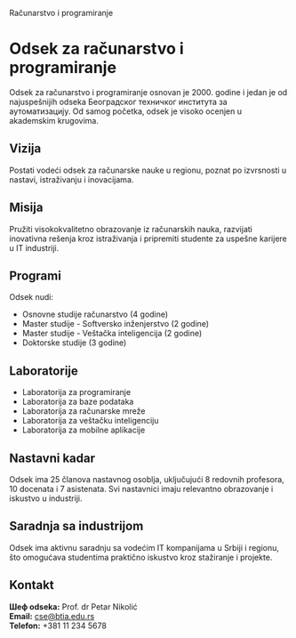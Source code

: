 Računarstvo i programiranje

# Odsek za računarstvo i programiranje

Odsek za računarstvo i programiranje osnovаn je 2000. godine i jedan je od najuspešnijih odseka Београдског техничког института за аутоматизацију. Od samog početka, odsek je visoko ocenjen u akademskim krugovima.

## Vizija

Postati vodeći odsek za računarske nauke u regionu, poznat po izvrsnosti u nastavi, istraživanju i inovacijama.

## Misija

Pružiti visokokvalitetno obrazovanje iz računarskih nauka, razvijati inovativna rešenja kroz istraživanja i pripremiti studente za uspešne karijere u IT industriji.

## Programi

Odsek nudi:
- Osnovne studije računarstvo (4 godine)
- Master studije - Softversko inženjerstvo (2 godine)
- Master studije - Veštačka inteligencija (2 godine)
- Doktorske studije (3 godine)

## Laboratorije

- Laboratorija za programiranje
- Laboratorija za baze podataka
- Laboratorija za računarske mreže
- Laboratorija za veštačku inteligenciju
- Laboratorija za mobilne aplikacije

## Nastavni kadar

Odsek ima 25 članova nastavnog osoblja, uključujući 8 redovnih profesora, 10 docenata i 7 asistenata. Svi nastavnici imaju relevantno obrazovanje i iskustvo u industriji.

## Saradnja sa industrijom

Odsek ima aktivnu saradnju sa vodećim IT kompanijama u Srbiji i regionu, što omogućava studentima praktično iskustvo kroz stažiranje i projekte.

## Kontakt

**Шеф odseka:** Prof. dr Petar Nikolić  
**Email:** cse@btia.edu.rs  
**Telefon:** +381 11 234 5678